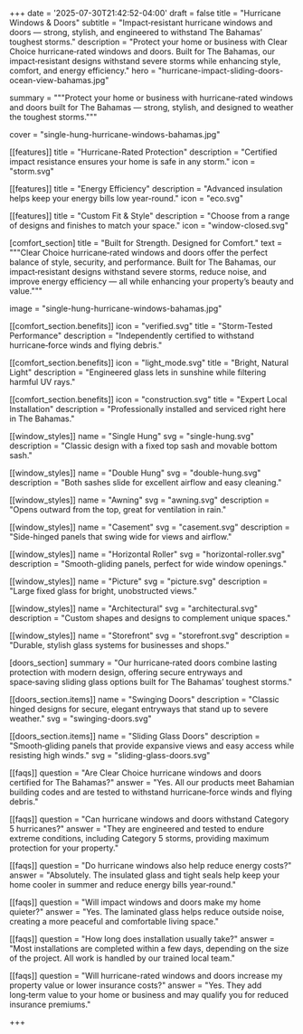 +++
date = '2025-07-30T21:42:52-04:00'
draft = false
title = "Hurricane Windows & Doors"
subtitle = "Impact‑resistant hurricane windows and doors — strong, stylish, and engineered to withstand The Bahamas’ toughest storms."
description = "Protect your home or business with Clear Choice hurricane‑rated windows and doors. Built for The Bahamas, our impact‑resistant designs withstand severe storms while enhancing style, comfort, and energy efficiency."
hero = "hurricane-impact-sliding-doors-ocean-view-bahamas.jpg"

summary = """Protect your home or business with hurricane‑rated windows and doors built for The Bahamas — strong, stylish, and designed to weather the toughest storms."""

cover = "single-hung-hurricane-windows-bahamas.jpg"

[[features]]
title = "Hurricane-Rated Protection"
description = "Certified impact resistance ensures your home is safe in any storm."
icon = "storm.svg"

[[features]]
title = "Energy Efficiency"
description = "Advanced insulation helps keep your energy bills low year-round."
icon = "eco.svg"

[[features]]
title = "Custom Fit & Style"
description = "Choose from a range of designs and finishes to match your space."
icon = "window-closed.svg"


[comfort_section]
title = "Built for Strength. Designed for Comfort."
text = """Clear Choice hurricane‑rated windows and doors offer the perfect balance of style, security, and performance. Built for The Bahamas, our impact‑resistant designs withstand severe storms, reduce noise, and improve energy efficiency — all while enhancing your property’s beauty and value."""

image = "single-hung-hurricane-windows-bahamas.jpg"

[[comfort_section.benefits]]
icon = "verified.svg"
title = "Storm-Tested Performance"
description = "Independently certified to withstand hurricane‑force winds and flying debris."

[[comfort_section.benefits]]
icon = "light_mode.svg"
title = "Bright, Natural Light"
description = "Engineered glass lets in sunshine while filtering harmful UV rays."

[[comfort_section.benefits]]
icon = "construction.svg"
title = "Expert Local Installation"
description = "Professionally installed and serviced right here in The Bahamas."


[[window_styles]]
name = "Single Hung"
svg = "single-hung.svg"
description = "Classic design with a fixed top sash and movable bottom sash."

[[window_styles]]
name = "Double Hung"
svg = "double-hung.svg"
description = "Both sashes slide for excellent airflow and easy cleaning."

[[window_styles]]
name = "Awning"
svg = "awning.svg"
description = "Opens outward from the top, great for ventilation in rain."

[[window_styles]]
name = "Casement"
svg = "casement.svg"
description = "Side-hinged panels that swing wide for views and airflow."

[[window_styles]]
name = "Horizontal Roller"
svg = "horizontal-roller.svg"
description = "Smooth-gliding panels, perfect for wide window openings."

[[window_styles]]
name = "Picture"
svg = "picture.svg"
description = "Large fixed glass for bright, unobstructed views."

[[window_styles]]
name = "Architectural"
svg = "architectural.svg"
description = "Custom shapes and designs to complement unique spaces."

[[window_styles]]
name = "Storefront"
svg = "storefront.svg"
description = "Durable, stylish glass systems for businesses and shops."

[doors_section]
summary = "Our hurricane‑rated doors combine lasting protection with modern design, offering secure entryways and space‑saving sliding glass options built for The Bahamas’ toughest storms."

[[doors_section.items]]
name = "Swinging Doors"
description = "Classic hinged designs for secure, elegant entryways that stand up to severe weather."
svg = "swinging-doors.svg"

[[doors_section.items]]
name = "Sliding Glass Doors"
description = "Smooth‑gliding panels that provide expansive views and easy access while resisting high winds."
svg = "sliding-glass-doors.svg"

[[faqs]]
question = "Are Clear Choice hurricane windows and doors certified for The Bahamas?"
answer = "Yes. All our products meet Bahamian building codes and are tested to withstand hurricane‑force winds and flying debris."

[[faqs]]
question = "Can hurricane windows and doors withstand Category 5 hurricanes?"
answer = "They are engineered and tested to endure extreme conditions, including Category 5 storms, providing maximum protection for your property."

[[faqs]]
question = "Do hurricane windows also help reduce energy costs?"
answer = "Absolutely. The insulated glass and tight seals help keep your home cooler in summer and reduce energy bills year‑round."

[[faqs]]
question = "Will impact windows and doors make my home quieter?"
answer = "Yes. The laminated glass helps reduce outside noise, creating a more peaceful and comfortable living space."

[[faqs]]
question = "How long does installation usually take?"
answer = "Most installations are completed within a few days, depending on the size of the project. All work is handled by our trained local team."

[[faqs]]
question = "Will hurricane-rated windows and doors increase my property value or lower insurance costs?"
answer = "Yes. They add long‑term value to your home or business and may qualify you for reduced insurance premiums."


+++


